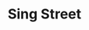 ---
title: Sing Street
poster: /assets/uploads/sing-street.jpg
header: /assets/uploads/sing-street-header.jpg
description: The cult favorite film is transported to the stage.
theater: Lyceum Theatre
preview: '2021-12'
opening: ''
closing: ''
tonyaward: false
criticspick: false
website: 'https://singstreet.com'
alert: 'Opens Winter 2021'
tickets:
  - highlight: false
    info: 'https://www.telecharge.com/Broadway/Sing-Street/Ticket'
    title: $49-199
    type: regular
---